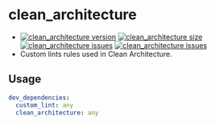# clean_architecture

- [![clean_architecture version](https://img.shields.io/pub/v/clean_architecture?label=sugi_lint)](https://pub.dev/packages/sugi_lint)
  [![clean_architecture size](https://img.shields.io/github/repo-size/ho-doan/clean_architecture)](https://github.com/ho-doan/clean_architecture)
  [![clean_architecture issues](https://img.shields.io/github/issues/ho-doan/clean_architecture)](https://github.com/ho-doan/clean_architecture)
  [![clean_architecture issues](https://img.shields.io/pub/likes/clean_architecture)](https://github.com/ho-doan/clean_architecture)
- Custom lints rules used in Clean Architecture.

## Usage

```yaml
dev_dependencies:
  custom_lint: any
  clean_architecture: any
```
